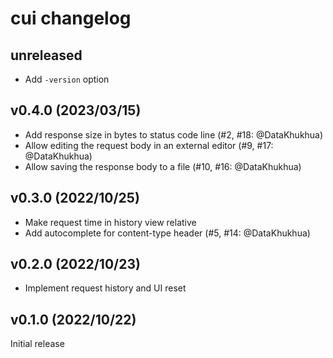 # cui changelog

## unreleased

- Add `-version` option

## v0.4.0 (2023/03/15)

- Add response size in bytes to status code line (#2, #18: @DataKhukhua)
- Allow editing the request body in an external editor (#9, #17: @DataKhukhua)
- Allow saving the response body to a file (#10, #16: @DataKhukhua)

## v0.3.0 (2022/10/25)

- Make request time in history view relative
- Add autocomplete for content-type header (#5, #14: @DataKhukhua)

## v0.2.0 (2022/10/23)

- Implement request history and UI reset

## v0.1.0 (2022/10/22)

Initial release
